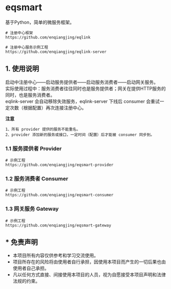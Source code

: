 # eqsmart
基于Python，简单的微服务框架。

```
# 注册中心框架
https://github.com/enqiangjing/eqlink

# 注册中心服务示例工程
https://github.com/enqiangjing/eqlink-server
```

## 1. 使用说明
启动中注册中心——启动服务提供者——启动服务消费者——启动网关服务。  
实际使用过程中：服务消费者往往同时也是服务提供者；网关在提供HTTP服务的同时，也是服务消费者。  
eqlink-server 会自动移除失效服务，eqlink-server 下线后 consumer 会重试一定次数（根据配置）再次连接注册中心。  

**注意**
```
1、所有 provider 提供的服务不能重名。
2、provider 添加新的服务或接口，一定时间（配置）后才能被 consumer 同步到。
```

### 1.1 服务提供者 Provider
```
# 示例工程
https://github.com/enqiangjing/eqsmart-provider
```

### 1.2 服务消费者 Consumer
```
# 示例工程
https://github.com/enqiangjing/eqsmart-consumer
```

### 1.3 网关服务 Gateway
```
# 示例工程
https://github.com/enqiangjing/eqsmart-gateway
```


## * 免责声明
* 本项目所有内容仅供参考和学习交流使用。
* 项目所存在的风险将由使用者自行承担，因使用本项目而产生的一切后果也由使用者自己承担。
* 凡以任何方式直接、间接使用本项目的人员，视为自愿接受本项目声明和法律法规的约束。